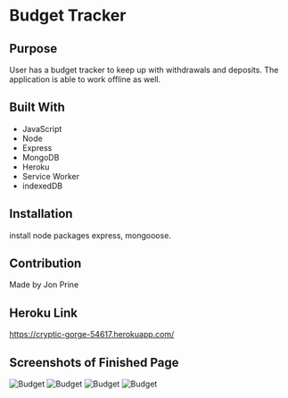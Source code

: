# Budget Tracker

## Purpose
User has a budget tracker to keep up with withdrawals and deposits.  The application is able to work offline as well.

## Built With
* JavaScript
* Node
* Express
* MongoDB
* Heroku
* Service Worker
* indexedDB


## Installation
install node packages express, mongooose.

## Contribution
Made by Jon Prine

## Heroku Link
https://cryptic-gorge-54617.herokuapp.com/

## Screenshots of Finished Page
![Budget](assets/screenshot1.png)
![Budget](assets/screenshot2.png)
![Budget](assets/screenshot3.png)
![Budget](assets/screenshot4.png)
